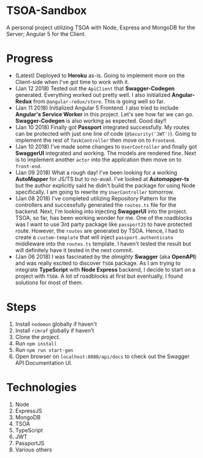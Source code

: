 # TSOA-Sandbox
A personal project utilizing TSOA with Node, Express and MongoDB for the Server; Angular 5 for the Client.

# Progress
* (Latest) Deployed to **Heroku** as-is. Going to implement more on the Client-side when I've got time to work with it.
* (Jan 12 2018) Tested out the `ApiClient` that **Swagger-Codegen** generated. Everything worked out pretty well. I also initialized **Angular-Redux** from `@angular-redux/store`. This is going well so far.
* (Jan 11 2018) Initialized Angular 5 Frontend. I also tried to include **Angular's Service Worker** in this project. Let's see how far we can go. **Swagger-Codegen** is also working as expected. Good day!!
* (Jan 10 2018) Finally got **Passport** integrated successfully. My routes can be protected with just one line of code (`@Security('JWT')`). Going to implement the rest of `TaskController` then move on to `Frontend`.
* (Jan 10 2018) I've made some changes to `UserController` and finally got **SwaggerUI** integrated and working. The models are rendered fine. Next is to implement another `actor` into the application then move on to `front-end`.
* (Jan 09 2018) What a rough day! I've been looking for a working **AutoMapper** for JS/TS but to no-avail. I've looked at **Automapper-ts** but the author explicitly said he didn't build the package for using Node specifically. I am going to rewrite my `UserController` tomorrow. 
* (Jan 08 2018) I've completed utilizing Repository Pattern for the controllers and successfully generated the `routes.ts` file for the backend. Next, I'm looking into injecting **SwaggerUI** into the project. TSOA, so far, has been working wonder for me. One of the roadblocks was I want to use 3rd party package like `passportJS` to have protected route. However, the `routes` are generated by TSOA. Hence, I had to create a `custom-template` that will inject `passport.authenticate` middleware into the `routes.ts` template. I haven't tested the result but will definitely have it tested in the next commit.
* (Jan 06 2018) I was fascinated by the *almighty* **Swagger** (aka **OpenAPI**) and was really excited to discover `TSOA` package. As I am trying to integrate **TypeScript** with **Node Express** backend, I decide to start on a project with `TSOA`. A lot of roadblocks at first but eventually, I found solutions for most of them. 

# Steps
1. Install `nodemon` globally if haven't
2. Install `rimraf` globally if haven't
3. Clone the project.
5. Run `npm install`
4. Run `npm run start-gen`
5. Open browser on `localhost:8080/api/docs` to check out the Swagger API Documentation UI.

# Technologies
1. Node
2. ExpressJS
3. MongoDB
4. TSOA
5. TypeScript
6. JWT
7. PassportJS
8. Various others
